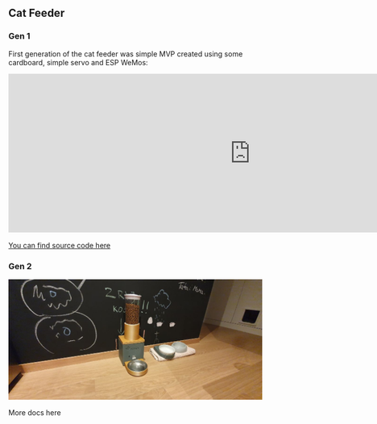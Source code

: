 ## Cat Feeder

### Gen 1

First generation of the cat feeder was simple MVP created using some cardboard, simple servo and ESP WeMos:

<iframe width="960" height="315" src="https://www.youtube-nocookie.com/embed/XM9isy4HUUo" frameborder="0" allow="accelerometer; autoplay; encrypted-media; gyroscope; picture-in-picture" allowfullscreen></iframe>

[You can find source code here](https://github.com/macbury/ha_cat_feeder)

### Gen 2

![header](header.jpg)

More docs here